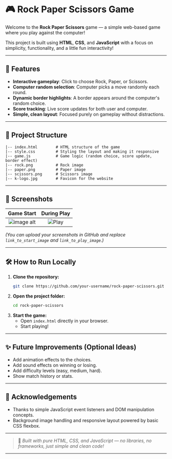 
# 🎮 Rock Paper Scissors Game

Welcome to the **Rock Paper Scissors** game — a simple web-based game where you play against the computer!

This project is built using **HTML**, **CSS**, and **JavaScript** with a focus on simplicity, functionality, and a little fun interactivity!

---

## 🚀 Features

- **Interactive gameplay**: Click to choose Rock, Paper, or Scissors.
- **Computer random selection**: Computer picks a move randomly each round.
- **Dynamic border highlights**: A border appears around the computer's random choice.
- **Score tracking**: Live score updates for both user and computer.
- **Simple, clean layout**: Focused purely on gameplay without distractions.

---

## 📂 Project Structure

```plaintext
|-- index.html        # HTML structure of the game
|-- style.css         # Styling the layout and making it responsive
|-- game.js           # Game logic (random choice, score update, border effect)
|-- rock.png          # Rock image
|-- paper.png         # Paper image
|-- scissors.png      # Scissors image
|-- k-logo.jpg        # Favicon for the website
```

---

## 📸 Screenshots

| Game Start | During Play |
|:----------:|:-----------:|
| ![image alt]([[link_to_start_image](https://github.com/KaushikParab/Rock-Paper-Scissor-Game/blob/94cc2624d71cd10ff0797e1213b5705a9d2a2d55/OUTPUT/Rock%20Paper%20%26%20Scissors%20Game%20-%20Google%20Chrome%2028-04-2025%2011_19_25.png)]) | ![Play]([link_to_play_image](https://github.com/KaushikParab/Rock-Paper-Scissor-Game/blob/main/OUTPUT/Rock%20Paper%20&%20Scissors%20Game%20-%20Google%20Chrome%2028-04-2025%2011_19_45.png?raw=true)) |

*(You can upload your screenshots in GitHub and replace `link_to_start_image` and `link_to_play_image`.)*

---

## 🛠️ How to Run Locally

1. **Clone the repository:**
   ```bash
   git clone https://github.com/your-username/rock-paper-scissors.git
   ```
2. **Open the project folder:**
   ```bash
   cd rock-paper-scissors
   ```
3. **Start the game:**
   - Open `index.html` directly in your browser.
   - Start playing!

---

## ✨ Future Improvements (Optional Ideas)

- Add animation effects to the choices.
- Add sound effects on winning or losing.
- Add difficulty levels (easy, medium, hard).
- Show match history or stats.

---

## 🙌 Acknowledgements

- Thanks to simple JavaScript event listeners and DOM manipulation concepts.
- Background image handling and responsive layout powered by basic CSS flexbox.

---

> 🎯 *Built with pure HTML, CSS, and JavaScript — no libraries, no frameworks, just simple and clean code!*

---
